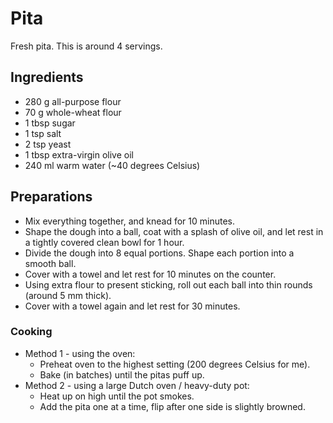 # Pita

Fresh pita. This is around 4 servings.


## Ingredients

- 280 g all-purpose flour
- 70 g whole-wheat flour
- 1 tbsp sugar
- 1 tsp salt
- 2 tsp yeast
- 1 tbsp extra-virgin olive oil
- 240 ml warm water (~40 degrees Celsius)


## Preparations

- Mix everything together, and knead for 10 minutes.
- Shape the dough into a ball, coat with a splash of olive oil, and let rest in a tightly covered clean bowl for 1 hour.
- Divide the dough into 8 equal portions. Shape each portion into a smooth ball.
- Cover with a towel and let rest for 10 minutes on the counter.
- Using extra flour to present sticking, roll out each ball into thin rounds (around 5 mm thick).
- Cover with a towel again and let rest for 30 minutes.

### Cooking

- Method 1 - using the oven:
    - Preheat oven to the highest setting (200 degrees Celsius for me).
    - Bake (in batches) until the pitas puff up.
- Method 2 - using a large Dutch oven / heavy-duty pot:
    - Heat up on high until the pot smokes.
    - Add the pita one at a time, flip after one side is slightly browned.
